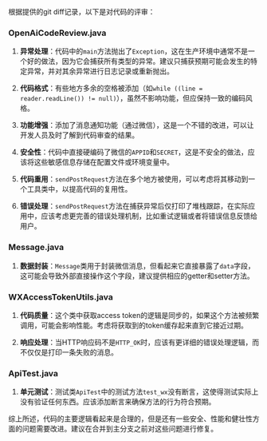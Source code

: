 根据提供的git diff记录，以下是对代码的评审：

### OpenAiCodeReview.java

1. **异常处理**：代码中的`main`方法抛出了`Exception`，这在生产环境中通常不是一个好的做法，因为它会捕获所有类型的异常。建议只捕获预期可能会发生的特定异常，并对其余异常进行日志记录或重新抛出。

2. **代码格式**：有些地方多余的空格被添加（如`while ((line = reader.readLine()) != null)`），虽然不影响功能，但应保持一致的编码风格。

3. **功能增强**：添加了消息通知功能（通过微信），这是一个不错的改进，可以让开发人员及时了解到代码审查的结果。

4. **安全性**：代码中直接硬编码了微信的`APPID`和`SECRET`，这是不安全的做法，应该将这些敏感信息存储在配置文件或环境变量中。

5. **代码重用**：`sendPostRequest`方法在多个地方被使用，可以考虑将其移动到一个工具类中，以提高代码的复用性。

6. **错误处理**：`sendPostRequest`方法在捕获异常后仅打印了堆栈跟踪，在实际应用中，应该考虑更完善的错误处理机制，比如重试逻辑或者将错误信息反馈给用户。

### Message.java

1. **数据封装**：`Message`类用于封装微信消息，但看起来它直接暴露了`data`字段，这可能会导致外部直接操作这个字段，建议提供相应的getter和setter方法。

### WXAccessTokenUtils.java

1. **代码质量**：这个类中获取access token的逻辑是同步的，如果这个方法被频繁调用，可能会影响性能。考虑将获取到的token缓存起来直到它接近过期。

2. **响应处理**：当HTTP响应码不是`HTTP_OK`时，应该有更详细的错误处理逻辑，而不仅仅是打印一条失败的消息。

### ApiTest.java

1. **单元测试**：测试类`ApiTest`中的测试方法`test_wx`没有断言，这使得测试实际上没有验证任何东西。应该添加断言来确保方法的行为符合预期。

综上所述，代码的主要逻辑看起来是合理的，但是还有一些安全、性能和健壮性方面的问题需要改进。建议在合并到主分支之前对这些问题进行修复。